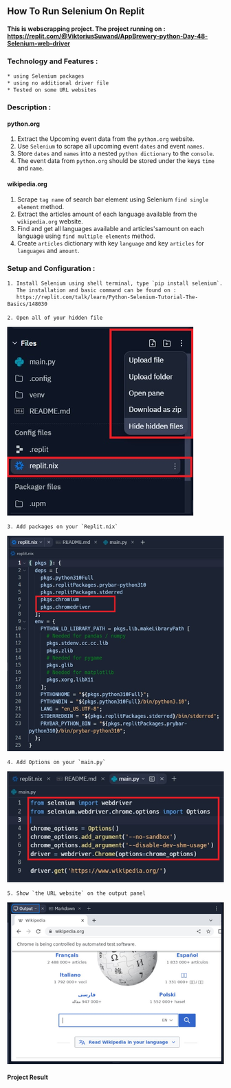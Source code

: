 ## How To Run Selenium On Replit
#### This is webscrapping project. The project running on : https://replit.com/@ViktoriusSuwand/AppBrewery-python-Day-48-Selenium-web-driver

### Technology and Features :
    * using Selenium packages
    * using no additional driver file
    * Tested on some URL websites

### Description :
#### python.org
1. Extract the Upcoming event data from the `python.org` website.
2. Use `Selenium` to scrape all upcoming event `dates` and event `names`.
3. Store `dates` and `names` into a nested `python dictionary` to the `console`.
4. The event data from `python.org` should be stored under the keys `time` and `name`.

#### wikipedia.org
1. Scrape `tag name` of search bar element using Selenium `find single element` method.
2. Extract the articles amount of each language available from the `wikipedia.org` website.
3. Find and get all languages available and articles'samount on each language using `find multiple elements` method.
4. Create `articles` dictionary with key `language` and key `articles` for `languages` and `amount`.

### Setup and Configuration :
    1. Install Selenium using shell terminal, type `pip install selenium`.
       The installation and basic command can be found on :
       https://replit.com/talk/learn/Python-Selenium-Tutorial-The-Basics/148030
  
    2. Open all of your hidden file
  ![step1](img/step1.jpg)

    3. Add packages on your `Replit.nix`
  ![step2](img/step2.jpg)
       
    4. Add Options on your `main.py`
  ![step3](img/step3.jpg)

    5. Show `the URL website` on the output panel
  ![output](img/output.jpg)

#### Project Result

